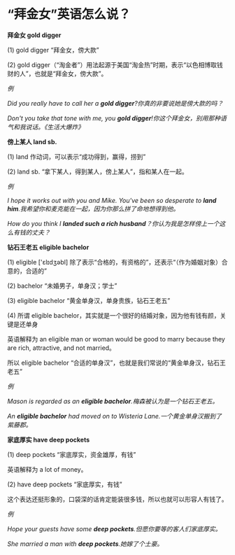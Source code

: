 # “拜金女”英语怎么说？

**拜金女 gold digger**

(1) gold digger “拜金女，傍大款”

(2) gold digger（“淘金者”）用法起源于美国“淘金热”时期，表示“以色相博取钱财的人”，也就是“拜金女，傍大款”。

_例_

_Did you really have to call her a **gold digger**?你真的非要说她是傍大款的吗？_

_Don't you take that tone with me, you **gold digger**!你这个拜金女，别用那种语气和我说话。《生活大爆炸》_

**傍上某人 land sb.**

(1) land 作动词，可以表示“成功得到，赢得，捞到”

(2) land sb. “拿下某人，得到某人，傍上某人”，指和某人在一起。

_例_

_I hope it works out with you and Mike. You've been so desperate to **land him**.我希望你和麦克能在一起，因为你那么拼了命地想得到他。_

_How do you think I **landed such a rich husband**？你认为我是怎样傍上一个这么有钱的丈夫？_

**钻石王老五 eligible bachelor**

(1) eligible ['ɛlɪdʒəbl] 除了表示“合格的，有资格的”，还表示“（作为婚姻对象）合意的，合适的”

(2) bachelor “未婚男子，单身汉；学士”

(3) eligible bachelor “黄金单身汉，单身贵族，钻石王老五”

(4) 所谓 eligible bachelor，其实就是一个很好的结婚对象，因为他有钱有颜，关键是还单身

英语解释为 an eligible man or woman would be good to marry because they are rich, attractive, and not married。

所以 eligible bachelor “合适的单身汉”，也就是我们常说的“黄金单身汉，钻石王老五”

_例_

_Mason is regarded as an **eligible bachelor**.梅森被认为是一个钻石王老五。_

_An **eligible bachelor** had moved on to Wisteria Lane.一个黄金单身汉搬到了紫藤郡。_

**家底厚实 have deep pockets**

(1) deep pockets “家底厚实，资金雄厚，有钱”

英语解释为 a lot of money。

(2) have deep pockets “家底厚实，有钱”

这个表达还挺形象的，口袋深的话肯定能装很多钱，所以也就可以形容人有钱了。

_例_

_Hope your guests have some **deep pockets**.但愿你要等的客人们家底厚实。_

_She married a man with **deep pockets**.她嫁了个土豪。_
